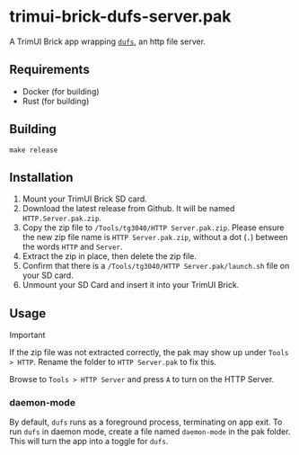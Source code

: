 # trimui-brick-dufs-server.pak

A TrimUI Brick app wrapping [`dufs`](https://github.com/sigoden/dufs/), an http file server.

## Requirements

- Docker (for building)
- Rust (for building)

## Building

```shell
make release
```

## Installation

1. Mount your TrimUI Brick SD card.
2. Download the latest release from Github. It will be named `HTTP.Server.pak.zip`.
3. Copy the zip file to `/Tools/tg3040/HTTP Server.pak.zip`. Please ensure the new zip file name is `HTTP Server.pak.zip`, without a dot (`.`) between the words `HTTP` and `Server`.
4. Extract the zip in place, then delete the zip file.
5. Confirm that there is a `/Tools/tg3040/HTTP Server.pak/launch.sh` file on your SD card.
6. Unmount your SD Card and insert it into your TrimUI Brick.

## Usage

> [!IMPORTANT]
> If the zip file was not extracted correctly, the pak may show up under `Tools > HTTP`. Rename the folder to `HTTP Server.pak` to fix this.

Browse to `Tools > HTTP Server` and press `A` to turn on the HTTP Server.

### daemon-mode

By default, `dufs` runs as a foreground process, terminating on app exit. To run `dufs` in daemon mode, create a file named `daemon-mode` in the pak folder. This will turn the app into a toggle for `dufs`.

